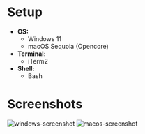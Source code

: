 # Setup
- **OS:**
    - Windows 11
    - macOS Sequoia (Opencore)
- **Terminal:**
    - iTerm2
- **Shell:**
    - Bash

# Screenshots
![windows-screenshot](https://i.ibb.co/k3x9c9K/Screenshot-2024-11-11-114428.png)
![macos-screenshot](/images/macos-screenshot.png)
